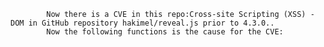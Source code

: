 
            Now there is a CVE in this repo:Cross-site Scripting (XSS) - DOM in GitHub repository hakimel/reveal.js prior to 4.3.0..
            Now the following functions is the cause for the CVE:
            